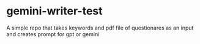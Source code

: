 # gemini-writer-test
A simple repo that takes keywords and pdf file of questionares as an input and creates prompt for gpt or gemini
